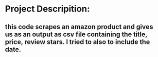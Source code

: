 # Project Descripition:
## this code scrapes an amazon product and gives us as an output as csv file containing the title, price, review stars. I tried to also to include the date.   
